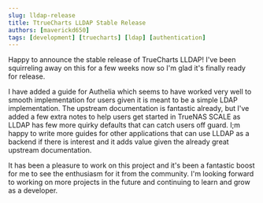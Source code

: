 ```yaml
---
slug: lldap-release
title: TtrueCharts LLDAP Stable Release
authors: [maverickd650]
tags: [development] [truecharts] [ldap] [authentication]
---
```


Happy to announce the stable release of TrueCharts LLDAP! I've been squirreling away on this for a few weeks now so I'm glad it's finally ready for release.

I have added a guide for Authelia which seems to have worked very well to smooth implementation for users given it is meant to be a simple LDAP implementation. The upstream documentation is fantastic already, but I've added a few extra notes to help users get started in TrueNAS SCALE as LLDAP has few more quirky defaults that can catch users off guard. I;m happy to write more guides for other applications that can use LLDAP as a backend if there is interest and it adds value given the already great upstream documentation.

It has been a pleasure to work on this project and it's been a fantastic boost for me to see the enthusiasm for it from the community. I'm looking forward to working on more projects in the future and continuing to learn and grow as a developer.
